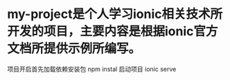 # my-project是个人学习ionic相关技术所开发的项目，主要内容是根据ionic官方文档所提供示例所编写。
项目开启首先加载依赖安装包  npm instal
启动项目 ionic serve
